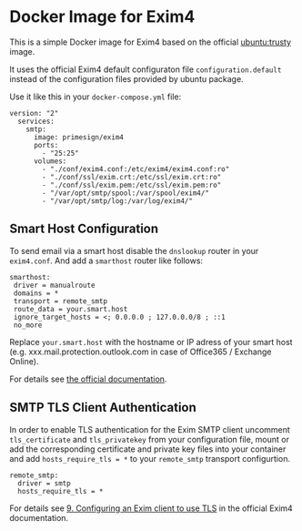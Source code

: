# Docker Image for Exim4

This is a simple Docker image for Exim4 based on the official [ubuntu:trusty](https://hub.docker.com/r/_/ubuntu/) image.

It uses the official Exim4 default configuraton file `configuration.default` instead of the configuration files provided by ubuntu package.

Use it like this in your `docker-compose.yml` file:

~~~~
version: "2"
  services:
    smtp:
      image: primesign/exim4
      ports:
        - "25:25"
      volumes:
        - "./conf/exim4.conf:/etc/exim4/exim4.conf:ro"
        - "./conf/ssl/exim.crt:/etc/ssl/exim.crt:ro"
        - "./conf/ssl/exim.pem:/etc/ssl/exim.pem:ro"
        - "/var/opt/smtp/spool:/var/spool/exim4/"
        - "/var/opt/smtp/log:/var/log/exim4/"
~~~~

## Smart Host Configuration

To send email via a smart host disable the `dnslookup` router in your `exim4.conf`. And add a `smarthost` router like follows:

~~~~
smarthost:
 driver = manualroute
 domains = *
 transport = remote_smtp
 route_data = your.smart.host
 ignore_target_hosts = <; 0.0.0.0 ; 127.0.0.0/8 ; ::1
 no_more
~~~~

Replace `your.smart.host` with the hostname or IP adress of your smart host (e.g. xxx.mail.protection.outlook.com in case of Office365 / Exchange Online).

For details see [the official documentation](http://www.exim.org/exim-html-current/doc/html/spec_html/ch-some_common_configuration_settings.html).


## SMTP TLS Client Authentication

In order to enable TLS authentication for the Exim SMTP client uncomment `tls_certificate` and `tls_privatekey` from your configuration file, mount or add the corresponding certificate and private key files into your container and add `hosts_require_tls = *` to your `remote_smtp` transport configurtion.

~~~~
remote_smtp:
  driver = smtp
  hosts_require_tls = *
~~~~

For details see [9. Configuring an Exim client to use TLS](http://www.exim.org/exim-html-current/doc/html/spec_html/ch-encrypted_smtp_connections_using_tlsssl.html) in the official Exim4 documentation.
